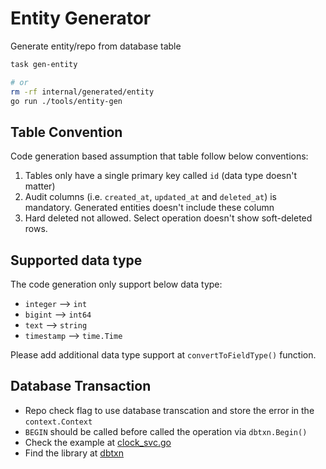 # Entity Generator

Generate entity/repo from database table

```bash
task gen-entity

# or 
rm -rf internal/generated/entity
go run ./tools/entity-gen   
```

## Table Convention

Code generation based assumption that table follow below conventions:
1. Tables only have a single primary key called `id` (data type doesn't matter)
2. Audit columns (i.e. `created_at`, `updated_at` and `deleted_at`) is mandatory. Generated entities doesn't include these column
3. Hard deleted not allowed. Select operation doesn't show soft-deleted rows. 

## Supported data type

The code generation only support below data type:
 - `integer` --> `int`
 - `bigint` --> `int64`
 - `text` --> `string`
 - `timestamp` --> `time.Time`

Please add additional data type support at `convertToFieldType()` function. 

## Database Transaction

- Repo check flag to use database transcation and store the error in the `context.Context`
- `BEGIN` should be called before called the operation via `dbtxn.Begin()`
- Check the example at [clock_svc.go](../../internal/app/service/clock_svc.go)
- Find the library at [dbtxn](https://github.com/imantung/dbtxn)